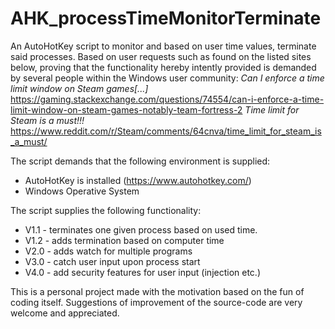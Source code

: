 # AHK_processTimeMonitorTerminate
An AutoHotKey script to monitor and based on user time values, terminate said processes.
Based on user requests such as found on the listed sites below, proving that the functionality hereby intently provided is demanded by several people within the Windows user community:
*Can I enforce a time limit window on Steam games[...]*
https://gaming.stackexchange.com/questions/74554/can-i-enforce-a-time-limit-window-on-steam-games-notably-team-fortress-2
*Time limit for Steam is a must!!!*
https://www.reddit.com/r/Steam/comments/64cnva/time_limit_for_steam_is_a_must/

The script demands that the following environment is supplied:
- AutoHotKey is installed (https://www.autohotkey.com/)
- Windows Operative System

The script supplies the following functionality:
- V1.1 - terminates one given process based on used time.
- V1.2 - adds termination based on computer time
- V2.0 - adds watch for multiple programs
- V3.0 - catch user input upon process start
- V4.0 - add security features for user input (injection etc.)

This is a personal project made with the motivation based on the fun of coding itself. Suggestions of improvement of the source-code are very welcome and appreciated.
